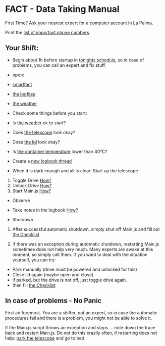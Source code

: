 # FACT - Data Taking Manual

 First Time? Ask your nearest expert for a computer account in La Palma.
 
 Print the [list of important phone numbers](https://trac.fact-project.org/wiki/Protected/ContactInfo).
 
## Your Shift:

 * Begin about 1h before startup in [tonights schedule](https://www.fact-project.org/schedule/), so in case of problems, you can call an expert and fix stuff.
 * open:
  * [smartfact](https://www.fact-project.org/smartfact)
  * [the logfiles](http://www.fact-project.org/showlog)
  * [the weather](http://www.magic.iac.es/site/weather/index.html)
 * Check some things before you start:
  * Is [the weather](http://www.magic.iac.es/site/weather/index.html) ok to start?
  * Does [the telescope](http://fact-project.org/cam/index.php) look okay?
  * Does [the lid](http://fact-project.org/cam/lidcam.php) look okay?
  * Is [the container temperature](http://fact-project.org/smartfact/index.html?sound#temperature) lower than 40°C?
 * Create a [new logbook thread](https://www.fact-project.org/logbook/newthread.php?fid=2)

 * When it is dark enough and all is clear: Start up the telescope
  1. Toggle Drive   [How?](https://github.com/404)
  2. Unlock Drive   [How?](https://github.com/404)
  3. Start Main.js   [How?](https://github.com/404) 
 
 * Observe
  * Take notes in the logbook [How?](https://github.com/404) 
 
 * Shutdown

  1. After successful automatic shutdown, simply shut off Main.js and fill out [the Checklist](http://fact-project.org/Checklist/)

  2. If there was an exception during automatic shutdown, restarting Main.js sometimes does not help very much. Many experts are awake at this moment, so simply call them. If you want to deal with the situation yourself, you can try:

   * Park manually (drive must be powered and unlocked for this)
   * Close lid again (maybe open and close)
   * if parked, but the drive is not off, just toggle drive again.
   * then fill [the Checklist](http://fact-project.org/Checklist/)

 
## In case of problems - No Panic

 First an foremost. You are a shifter, not an expert, so in case the automatic procedures fail
 and there is a problem, you might not be able to solve it.

 If the Main.js script throws an exception and stops ... note down the trace back and restart Main.js. Do not do this crazily often, if restarting does not help: [park the telescope](ManualIntervention.md) and go to bed.
